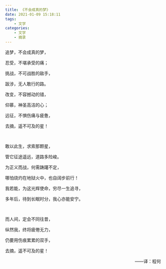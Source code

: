 ```yaml
---
title: 《不会成真的梦》
date: 2021-01-09 15:18:11
tags:
    - 文学
categories:
    - 文学
    - 摘录
---
```


追梦，不会成真的梦，

忍受，不堪承受的痛；

挑战，不可战胜的敌手，

跋涉，无人敢行的路。

改变，不容撼动的错，

仰慕，神圣高洁的心；

远征，不惧伤痛与疲惫，

去摘，遥不可及的星！

<!-- more -->

<br>

敢以此生，求索那颗星，

管它征途遥远，道路多险峻。

为正义而战，何需踌躇不定，

哪怕烧灼在地狱火中，也自阔步前行！

我若能，为这光辉使命，穷尽一生追寻，

多年后，待到长眠时分，我心亦能安宁。

<br>

而人间，定会不同往昔，

纵然我，终将疲倦无力，

仍要用伤痕累累的双手，

去摘，遥不可及的星！

<p align=right>——译：程何</p>